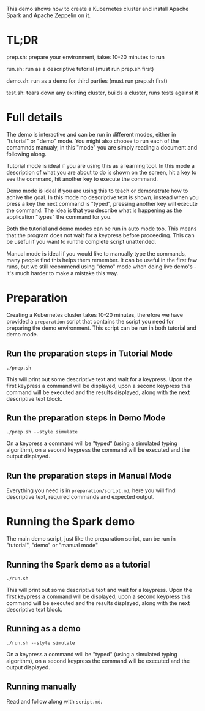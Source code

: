 This demo shows how to create a Kubernetes cluster and install Apache Spark
and Apache Zeppelin on it.

# TL;DR

prep.sh: prepare your environment, takes 10-20 minutes to run

run.sh: run as a descriptive tutorial (must run prep.sh first)

demo.sh: run as a demo for third parties (must run prep.sh first)

test.sh: tears down any existing cluster, builds a cluster, runs tests against it

# Full details

The demo is interactive and can be run in different modes, either in
"tutorial" or "demo" mode. You might also choose to run each of the
comamnds manualy, in this "mode" you are simply reading a document and
following along.

Tutorial mode is ideal if you are using this as a learning tool. In
this mode a description of what you are about to do is shown on the
screen, hit a key to see the command, hit another key to execute the
command.

Demo mode is ideal if you are using this to teach or demonstrate how
to achive the goal. In this mode no descriptive text is shown, instead
when you press a key the next command is "typed", pressing another key
will execute the command. The idea is that you describe what is
happening as the application "types" the command for you.

Both the tutorial and demo modes can be run in auto mode too. This
means that the program does not wait for a keypress before
proceeding. This can be useful if you want to runthe complete script
unattended.

Manual mode is ideal if you would like to manually type the commands,
many people find this helps them remember. It can be useful in the
first few runs, but we still recommend using "demo" mode when doing
live demo's - it's much harder to make a mistake this way.

# Preparation

Creating a Kubernetes cluster takes 10-20 minutes, therefore we have
provided a `preparation` script that contains the script you need for
preparing the demo environment. This script can be run in both
tutorial and demo mode.

## Run the preparation steps in Tutorial Mode

```
./prep.sh
```

This will print out some descriptive text and wait for a
keypress. Upon the first keypress a command will be displayed, upon a
second keypress this command will be executed and the results
displayed, along with the next descriptive text block.

## Run the preparation steps in Demo Mode

```
./prep.sh --style simulate
```

On a keypress a command will be "typed" (using a simulated typing
algorithm), on a second keypress the command will be executed and the
output displayed.

## Run the preparation steps in Manual Mode

Everything you need is in `preparation/script.md`, here you will find
descriptive text, required commands and expected output.

# Running the Spark demo

The main demo script, just like the preparation script, can be run in
"tutorial", "demo" or "manual mode"

## Running the Spark demo as a tutorial

```
./run.sh
```

This will print out some descriptive text and wait for a
keypress. Upon the first keypress a command will be displayed, upon a
second keypress this command will be executed and the results
displayed, along with the next descriptive text block.

## Running as a demo

```
./run.sh --style simulate
```

On a keypress a command will be "typed" (using a simulated typing
algorithm), on a second keypress the command will be executed and the
output displayed.

## Running manually

Read and follow along with `script.md`.
